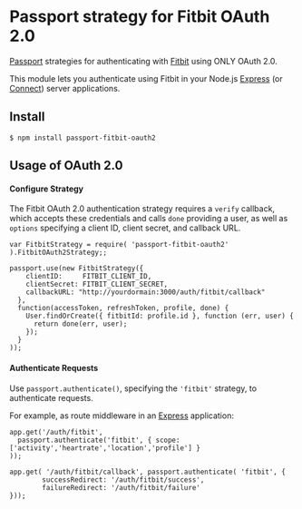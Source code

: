 # Passport strategy for Fitbit OAuth 2.0

[Passport](http://passportjs.org/) strategies for authenticating with [Fitbit](http://www.fitbit.com/)
using ONLY OAuth 2.0.

This module lets you authenticate using Fitbit in your Node.js [Express](http://expressjs.com/) (or [Connect](http://www.senchalabs.org/connect/)) server applications. 


## Install

    $ npm install passport-fitbit-oauth2

## Usage of OAuth 2.0

#### Configure Strategy

The Fitbit OAuth 2.0 authentication strategy requires a `verify` callback, which
accepts these credentials and calls `done` providing a user, as well as
`options` specifying a client ID, client secret, and callback URL.

```
var FitbitStrategy = require( 'passport-fitbit-oauth2' ).FitbitOAuth2Strategy;;

passport.use(new FitbitStrategy({
    clientID:     FITBIT_CLIENT_ID,
    clientSecret: FITBIT_CLIENT_SECRET,
    callbackURL: "http://yourdormain:3000/auth/fitbit/callback"
  },
  function(accessToken, refreshToken, profile, done) {
    User.findOrCreate({ fitbitId: profile.id }, function (err, user) {
      return done(err, user);
    });
  }
));
```

#### Authenticate Requests

Use `passport.authenticate()`, specifying the `'fitbit'` strategy, to
authenticate requests.

For example, as route middleware in an [Express](http://expressjs.com/)
application:

```
app.get('/auth/fitbit',
  passport.authenticate('fitbit', { scope: ['activity','heartrate','location','profile'] }
));

app.get( '/auth/fitbit/callback', passport.authenticate( 'fitbit', { 
        successRedirect: '/auth/fitbit/success',
        failureRedirect: '/auth/fitbit/failure'
}));
```
